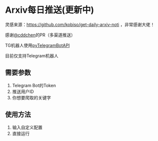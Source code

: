 # Arxiv每日推送(更新中)
灵感来源：https://github.com/kobiso/get-daily-arxiv-noti ，非常感谢大佬！

感谢[@cddchen](https://github.com/cddchen)的PR（多渠道推送）

TG机器人使用[pyTelegramBotAPI](https://github.com/eternnoir/pyTelegramBotAPI)


目前仅支持Telegram机器人

## 需要参数
1. Telegram Bot的Token
2. 推送用户ID
3. 你想要爬取的关键字

## 使用方法
1. 输入自定义配置
2. 直接运行

